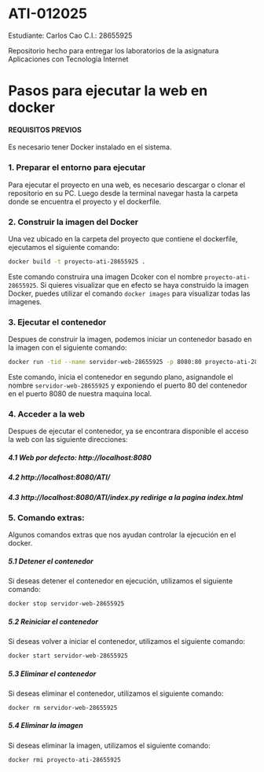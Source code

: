 # ATI-012025
Estudiante: Carlos Cao 
C.I.: 28655925

Repositorio hecho para entregar los laboratorios de la asignatura Aplicaciones con Tecnologia Internet

# Pasos para ejecutar la web en docker

#### REQUISITOS PREVIOS

Es necesario tener Docker instalado en el sistema.

### 1. Preparar el entorno para ejecutar

Para ejecutar el proyecto en una web, es necesario descargar o clonar el repositorio en su PC. Luego desde la terminal navegar hasta la carpeta donde se encuentra el proyecto y el dockerfile.

### 2. Construir la imagen del Docker

Una vez ubicado en la carpeta del proyecto que contiene el dockerfile, ejecutamos el siguiente comando:

```bash
docker build -t proyecto-ati-28655925 .
```
Este comando construira una imagen Dcoker con el nombre `proyecto-ati-28655925`. Si quieres visualizar que en efecto se haya construido la imagen Docker, puedes utilizar el comando `docker images` para visualizar todas las imagenes.

### 3. Ejecutar el contenedor

Despues de construir la imagen, podemos iniciar un contenedor basado en la imagen con el siguiente comando:

```bash
docker run -tid --name servidor-web-28655925 -p 8080:80 proyecto-ati-28655925
```

Este comando, inicia el contenedor en segundo plano, asignandole el nombre `servidor-web-28655925` y exponiendo el puerto 80 del contenedor en el puerto 8080 de nuestra maquina local.

### 4. Acceder a la web

Despues de ejecutar el contenedor, ya se encontrara disponible el acceso la web con las siguiente direcciones:

##### 4.1 Web por defecto: http://localhost:8080 

##### 4.2 http://localhost:8080/ATI/

##### 4.3 http://localhost:8080/ATI/index.py redirige a la pagina index.html

### 5. Comando extras:

Algunos comandos extras que nos ayudan controlar la ejecución en el docker.

##### 5.1 Detener el contenedor

Si deseas detener el contenedor en ejecución, utilizamos el siguiente comando:

```bash
docker stop servidor-web-28655925
```

##### 5.2 Reiniciar el contenedor

Si deseas volver a iniciar el contenedor, utilizamos el siguiente comando:

```bash
docker start servidor-web-28655925
```
##### 5.3 Eliminar el contenedor

Si deseas eliminar el contenedor, utilizamos el siguiente comando:

```bash
docker rm servidor-web-28655925
```
##### 5.4 Eliminar la imagen

Si deseas eliminar la imagen, utilizamos el siguiente comando:

```bash
docker rmi proyecto-ati-28655925
```
